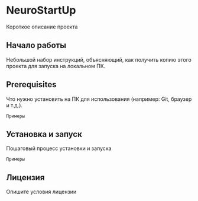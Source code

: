 # NeuroStartUp

Короткое описание проекта
## Начало работы

Небольшой набор инструкций, объясняющий, как получить копию этого проекта для запуска на локальном ПК.
## Prerequisites

Что нужно установить на ПК для использования (например: Git, браузер и т.д.).

```
Примеры
```
## Установка и запуск

Пошаговый процесс установки и запуска

```
Примеры
```
## Лицензия

Опишите условия лицензии